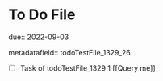 # To Do File

due:: 2022-09-03

metadatafield:: todoTestFile_1329_26

- [ ] Task of todoTestFile_1329 1 [[Query me]]

